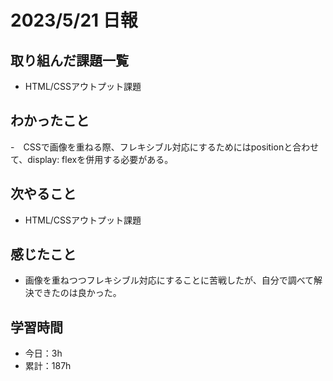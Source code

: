 # 2023/5/21 日報
## 取り組んだ課題一覧
- HTML/CSSアウトプット課題

## わかったこと
-　CSSで画像を重ねる際、フレキシブル対応にするためにはpositionと合わせて、display: flexを併用する必要がある。

## 次やること
- HTML/CSSアウトプット課題

## 感じたこと
- 画像を重ねつつフレキシブル対応にすることに苦戦したが、自分で調べて解決できたのは良かった。

## 学習時間
- 今日：3h
- 累計：187h
